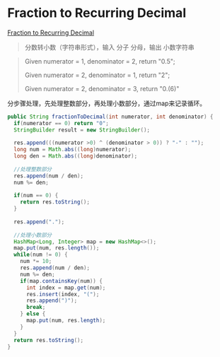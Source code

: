# Fraction to Recurring Decimal

[Fraction to Recurring Decimal](https://leetcode.com/problems/fraction-to-recurring-decimal/#/description)

> 分数转小数（字符串形式），输入 分子 分母，输出 小数字符串

> Given numerator = 1, denominator = 2, return "0.5";
>
> Given numerator = 2, denominator = 1, return "2";
>
> Given numerator = 2, denominator = 3, return "0.(6)"

分步骤处理，先处理整数部分，再处理小数部分，通过map来记录循环。

```java
public String fractionToDecimal(int numerator, int denominator) {
  if(numerator == 0) return "0";
  StringBuilder result = new StringBuilder();
  
  res.append(((numerator >0) ^ (denominator > 0)) ? "-" : "");
  long num = Math.abs((long)numerator);
  long den = Math.abs((long)denominator);
 
  //处理整数部分
  res.append(num / den);
  num %= den;
 
  if(num == 0) {
    return res.toString();
  }
  
  res.append(".");
  
  //处理小数部分
  HashMap<Long, Integer> map = new HashMap<>();
  map.put(num, res.length());
  while(num != 0) {
    num *= 10;
    res.append(num / den);
    num %= den;
    if(map.containsKey(num)) {
      int index = map.get(num);
      res.insert(index, "(");
      res.append(")");
      break;
    } else {
      map.put(num, res.length);
    }
  }
  return res.toString();
}
```